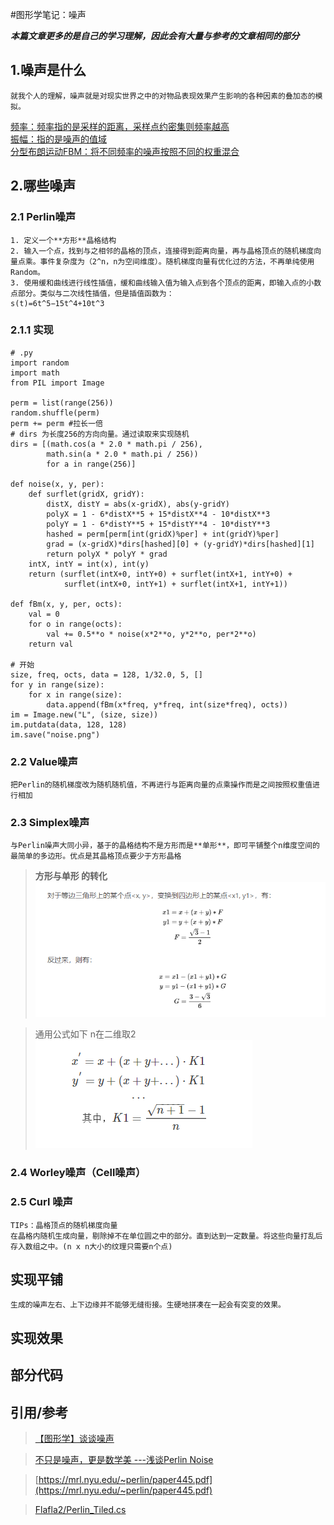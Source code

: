 #图形学笔记：噪声

***本篇文章更多的是自己的学习理解，因此会有大量与参考的文章相同的部分***



## 1.噪声是什么
    就我个人的理解，噪声就是对现实世界之中的对物品表现效果产生影响的各种因素的叠加态的模拟。

<!-- <font color="cyan"></font>   -->
<u>频率：频率指的是采样的距离，采样点约密集则频率越高</u>  
<u>振幅：指的是噪声的值域</u>  
<u>分型布朗运动FBM：将不同频率的噪声按照不同的权重混合</u>



## 2.哪些噪声
### 2.1 Perlin噪声
    1. 定义一个**方形**晶格结构
    2. 输入一个点，找到与之相邻的晶格的顶点，连接得到距离向量，再与晶格顶点的随机梯度向量点乘。事件复杂度为（2^n，n为空间维度）。随机梯度向量有优化过的方法，不再单纯使用Random。
    3. 使用缓和曲线进行线性插值，缓和曲线输入值为输入点到各个顶点的距离，即输入点的小数点部分。类似与二次线性插值，但是插值函数为：
    s(t)=6t^5−15t^4+10t^3
### 2.1.1 实现

    # .py
    import random
    import math
    from PIL import Image

    perm = list(range(256))
    random.shuffle(perm)
    perm += perm #拉长一倍
    # dirs 为长度256的方向向量。通过读取来实现随机
    dirs = [(math.cos(a * 2.0 * math.pi / 256),
            math.sin(a * 2.0 * math.pi / 256))
            for a in range(256)]

    def noise(x, y, per):
        def surflet(gridX, gridY):
            distX, distY = abs(x-gridX), abs(y-gridY)
            polyX = 1 - 6*distX**5 + 15*distX**4 - 10*distX**3
            polyY = 1 - 6*distY**5 + 15*distY**4 - 10*distY**3
            hashed = perm[perm[int(gridX)%per] + int(gridY)%per]
            grad = (x-gridX)*dirs[hashed][0] + (y-gridY)*dirs[hashed][1]
            return polyX * polyY * grad
        intX, intY = int(x), int(y)
        return (surflet(intX+0, intY+0) + surflet(intX+1, intY+0) +
                surflet(intX+0, intY+1) + surflet(intX+1, intY+1))  

    def fBm(x, y, per, octs):
        val = 0
        for o in range(octs):
            val += 0.5**o * noise(x*2**o, y*2**o, per*2**o)
        return val  

    # 开始
    size, freq, octs, data = 128, 1/32.0, 5, []
    for y in range(size):
        for x in range(size):
            data.append(fBm(x*freq, y*freq, int(size*freq), octs))
    im = Image.new("L", (size, size))
    im.putdata(data, 128, 128)
    im.save("noise.png") 
        


### 2.2 Value噪声 
    把Perlin的随机梯度改为随机随机值，不再进行与距离向量的点乘操作而是之间按照权重值进行相加

### 2.3 Simplex噪声
    与Perlin噪声大同小异，基于的晶格结构不是方形而是**单形**，即可平铺整个n维度空间的最简单的多边形。优点是其晶格顶点要少于方形晶格
> **方形与单形 的转化**
> ![](../_res/2020-7-30-Noise/Func1.png)

> 通用公式如下 n在二维取2
> ![](../_res/2020-7-30-Noise/Func2.png)


### 2.4 Worley噪声（Cell噪声）


### 2.5 Curl 噪声
    TIPs：晶格顶点的随机梯度向量
    在晶格内随机生成向量，剔除掉不在单位圆之中的部分。直到达到一定数量。将这些向量打乱后存入数组之中。(n x n大小的纹理只需要n个点)

## 实现平铺
    生成的噪声左右、上下边缘并不能够无缝衔接。生硬地拼凑在一起会有突变的效果。
## 实现效果

## 部分代码


## 引用/参考
>[ 【图形学】谈谈噪声](https://blog.csdn.net/candycat1992/article/details/50346469)

>[不只是噪声，更是数学美 ---浅谈Perlin Noise](https://blog.csdn.net/qq_34302921/article/details/80849139)

>[https://mrl.nyu.edu/~perlin/paper445.pdf](https://mrl.nyu.edu/~perlin/paper445.pdf)

>[Flafla2/Perlin_Tiled.cs](https://gist.github.com/Flafla2/f0260a861be0ebdeef76)